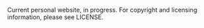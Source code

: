Current personal website, in progress. For copyright and licensing information, please see LICENSE.
